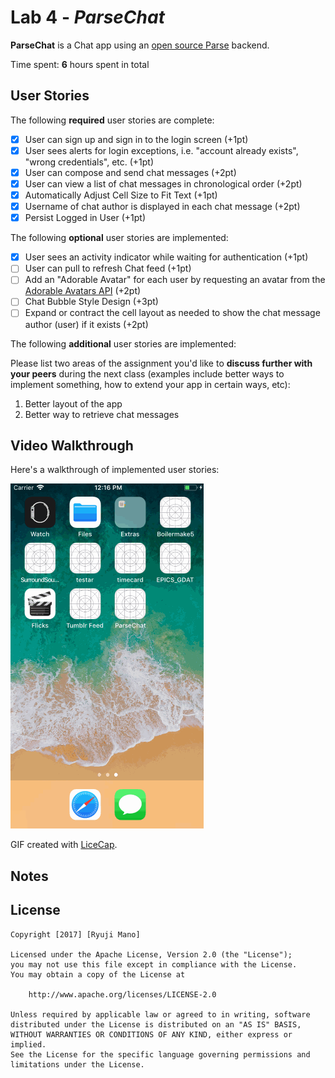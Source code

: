 # Lab 4 - *ParseChat*

**ParseChat** is a Chat app using an [open source Parse](http://parseplatform.org/) backend.

Time spent: **6** hours spent in total

## User Stories

The following **required** user stories are complete:

- [X] User can sign up and sign in to the login screen (+1pt)
- [X] User sees alerts for login exceptions, i.e. "account already exists", "wrong credentials", etc. (+1pt)
- [X] User can compose and send chat messages (+2pt)
- [X] User can view a list of chat messages in chronological order (+2pt)
- [X] Automatically Adjust Cell Size to Fit Text (+1pt)
- [X] Username of chat author is displayed in each chat message (+2pt)
- [X] Persist Logged in User (+1pt)

The following **optional** user stories are implemented:

- [X] User sees an activity indicator while waiting for authentication (+1pt)
- [ ] User can pull to refresh Chat feed (+1pt)
- [ ] Add an "Adorable Avatar" for each user by requesting an avatar from the [Adorable Avatars API](https://github.com/adorableio/avatars-api) (+2pt)
- [ ] Chat Bubble Style Design (+3pt)
- [ ] Expand or contract the cell layout as needed to show the chat message author (user) if it exists (+2pt)

The following **additional** user stories are implemented:

Please list two areas of the assignment you'd like to **discuss further with your peers** during the next class (examples include better ways to implement something, how to extend your app in certain ways, etc):

1. Better layout of the app
2. Better way to retrieve chat messages

## Video Walkthrough

Here's a walkthrough of implemented user stories:

![alt text](https://github.com/ryujimano/ParseChat/blob/master/ParseChatDemo2.gif)

GIF created with [LiceCap](http://www.cockos.com/licecap/).

## Notes


## License

    Copyright [2017] [Ryuji Mano]

    Licensed under the Apache License, Version 2.0 (the "License");
    you may not use this file except in compliance with the License.
    You may obtain a copy of the License at

        http://www.apache.org/licenses/LICENSE-2.0

    Unless required by applicable law or agreed to in writing, software
    distributed under the License is distributed on an "AS IS" BASIS,
    WITHOUT WARRANTIES OR CONDITIONS OF ANY KIND, either express or implied.
    See the License for the specific language governing permissions and
    limitations under the License.
